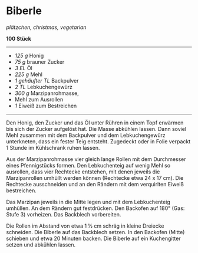 # Biberle

*plätzchen, christmas, vegetarian*

**100 Stück**

--- 

- *125 g* Honig
- *75 g* brauner Zucker
- *3 EL* Öl
- *225 g* Mehl
- *1 gehäufter TL* Backpulver
- *2 TL* Lebkuchengewürz
- *300 g* Marzipanrohmasse,
- Mehl zum Ausrollen
- *1* Eiweiß zum Bestreichen

---

Den Honig, den Zucker und das Öl unter Rühren in einem Topf
erwärmen bis sich der Zucker aufgelöst hat. Die Masse abkühlen
lassen. Dann soviel Mehl zusammen mit dem Backpulver und dem
Lebkuchengewürz unterkneten, dass ein fester Teig entsteht. Zugedeckt
oder in Folie verpackt 1 Stunde im Kühlschrank ruhen lassen.

Aus der Marzipanrohmasse vier gleich lange Rollen mit dem
Durchmesser eines Pfennigstücks formen. Den Lebkuchenteig auf
wenig Mehl so ausrollen, dass vier Rechtecke entstehen, mit denen
jeweils die Marzipanrollen umhüllt werden können (Rechtecke etwa
24 x 17 cm). Die Rechtecke ausschneiden und an den Rändern mit dem
verquirlten Eiweiß bestreichen.

Das Marzipan jeweils in die Mitte legen und mit dem Lebkuchenteig
umhüllen. An dem Rändern gut festdrücken. Den Backofen auf 180°
(Gas: Stufe 3) vorheizen. Das Backblech vorbereiten.

Die Rollen im Abstand von etwa 1 1⁄2 cm schräg in kleine Dreiecke
schneiden. Die Biberle auf das Backblech setzen. In den Backofen
(Mitte) schieben und etwa 20 Minuten backen. Die Biberle auf ein
Kuchengitter setzen und abkühlen lassen.